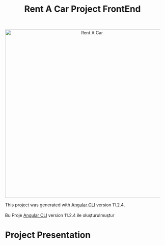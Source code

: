 <h1 align="center">Rent A Car Project FrontEnd</h1> <br>
<p align="center">
  <img src="https://media.giphy.com/media/WpxiPz418zwy54WQvJ/giphy.gif" width="550" alt="Rent A Car">
</p

This project was generated with [Angular CLI](https://github.com/angular/angular-cli) version 11.2.4.<br>
<br>Bu Proje [Angular CLI](https://github.com/angular/angular-cli) version 11.2.4 ile oluşturulmuştur    

# Project Presentation


